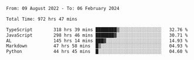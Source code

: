
<!--START_SECTION:waka-->

```txt
From: 09 August 2022 - To: 06 February 2024

Total Time: 972 hrs 47 mins

TypeScript        318 hrs 39 mins ████████▒░░░░░░░░░░░░░░░░   32.76 %
JavaScript        298 hrs 46 mins ███████▓░░░░░░░░░░░░░░░░░   30.71 %
AL                145 hrs 14 mins ███▓░░░░░░░░░░░░░░░░░░░░░   14.93 %
Markdown          47 hrs 58 mins  █▒░░░░░░░░░░░░░░░░░░░░░░░   04.93 %
Python            44 hrs 45 mins  █░░░░░░░░░░░░░░░░░░░░░░░░   04.60 %
```

<!--END_SECTION:waka-->












